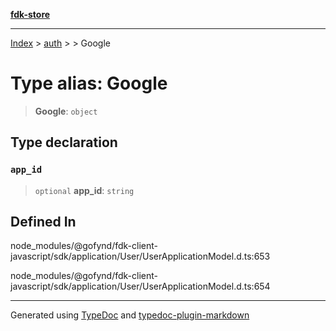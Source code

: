 [**fdk-store**](../../../README.md)
***

[Index](../../../API.md) > [auth](../../README.md) > [<internal>](../README.md) > Google

# Type alias: Google

> **Google**: `object`

## Type declaration

### `app_id`

> `optional` **app\_id**: `string`

## Defined In

node\_modules/@gofynd/fdk-client-javascript/sdk/application/User/UserApplicationModel.d.ts:653

node\_modules/@gofynd/fdk-client-javascript/sdk/application/User/UserApplicationModel.d.ts:654

***
Generated using [TypeDoc](https://typedoc.org/) and [typedoc-plugin-markdown](https://www.npmjs.com/package/typedoc-plugin-markdown)
